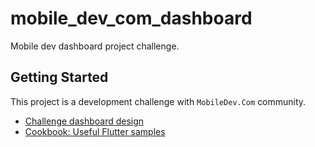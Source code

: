 # mobile_dev_com_dashboard

Mobile dev dashboard project challenge.

## Getting Started

This project is a development challenge with `MobileDev.Com` community.
 
- [Challenge dashboard design](https://www.figma.com/file/7zOGzPAZiqxTt6G90qzA0z/Graph-UI?node-id=24%3A1556&t=zoS4RJCrF64vRD4R-0)
- [Cookbook: Useful Flutter samples](https://docs.flutter.dev/cookbook)
 
